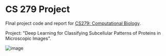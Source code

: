 # CS 279 Project

FInal project code and report for [CS279: Computational Biology](https://web.stanford.edu/class/cs279/). 

Project: "Deep Learning for Classifying Subcellular Patterns of Proteins in Microscopic Images". 


![image](https://user-images.githubusercontent.com/57341225/147588422-64950fbc-6bc4-4f83-8692-67bfe363f631.png)
